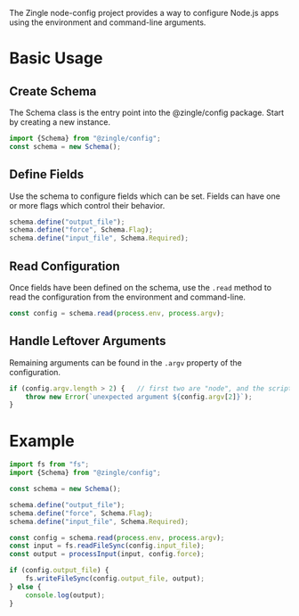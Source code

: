 The Zingle node-config project provides a way to configure Node.js apps using
the environment and command-line arguments.

Basic Usage
===========

Create Schema
-------------
The Schema class is the entry point into the @zingle/config package.  Start by
creating a new instance.

```js
import {Schema} from "@zingle/config";
const schema = new Schema();
```

Define Fields
-------------
Use the schema to configure fields which can be set.  Fields can have one or
more flags which control their behavior.

```js
schema.define("output_file");
schema.define("force", Schema.Flag);
schema.define("input_file", Schema.Required);
```

Read Configuration
------------------
Once fields have been defined on the schema, use the `.read` method to read the
configuration from the environment and command-line.

```js
const config = schema.read(process.env, process.argv);
```

Handle Leftover Arguments
-------------------------
Remaining arguments can be found in the `.argv` property of the configuration.

```js
if (config.argv.length > 2) {   // first two are "node", and the script name
    throw new Error(`unexpected argument ${config.argv[2]}`);
}
```

Example
=======
```js
import fs from "fs";
import {Schema} from "@zingle/config";

const schema = new Schema();

schema.define("output_file");
schema.define("force", Schema.Flag);
schema.define("input_file", Schema.Required);

const config = schema.read(process.env, process.argv);
const input = fs.readFileSync(config.input_file);
const output = processInput(input, config.force);

if (config.output_file) {
    fs.writeFileSync(config.output_file, output);
} else {
    console.log(output);
}
```
